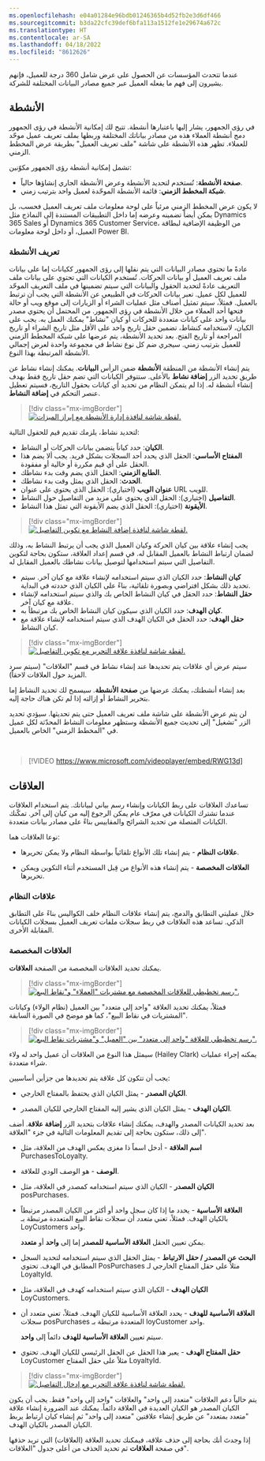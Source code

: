 ```yaml
---
ms.openlocfilehash: e04a01284e96bdb01246365b4d52fb2e3d6df466
ms.sourcegitcommit: b3da22cfc39def6bfa113a1512fe1e29674a672c
ms.translationtype: HT
ms.contentlocale: ar-SA
ms.lasthandoff: 04/18/2022
ms.locfileid: "8612626"
---
```

عندما تتحدث المؤسسات عن الحصول على عرض شامل 360 درجة للعميل، فإنهم يشيرون إلى فهم ما يفعله العميل عبر جميع مصادر البيانات المختلفة للشركة.

## <a name="activities"></a>الأنشطة

في رؤى الجمهور، يشار إليها باعتبارها أنشطة. تتيح لك إمكانية الأنشطة في رؤى الجمهور دمج أنشطة العملاء هذه من مصادر بياناتك المختلفة وربطها بملف تعريف عميل موحّد للعملاء.  تظهر هذه الأنشطة على شاشة "ملف تعريف العميل" بطريقة عرض المخطط الزمني.

تشمل إمكانية أنشطة رؤى الجمهور مكوّنين:

- **صفحة الأنشطة**: تُستخدم لتحديد الأنشطة وعرض الأنشطة الجاري إنشاؤها حالياً.
- **شبكة المخطط الزمني**: قائمة الأنشطة الموحّدة لعميل واحد بترتيب زمني.

لا يكون عرض المخطط الزمني مرئياً على لوحة معلومات ملف تعريف العميل فحسب، بل يمكن أيضاً تضمينه وعرضه إما داخل التطبيقات المستندة إلى النماذج مثل Dynamics 365 Sales أو Dynamics 365 Customer Service، من الوظيفة الإضافية لبطاقة العميل، أو داخل لوحة معلومات Power BI.

### <a name="define-activities"></a>تعريف الأنشطة

عادةً ما تحتوي مصادر البيانات التي يتم نقلها إلى رؤى الجمهور ككيانات إما على بيانات ملف تعريف العميل أو بيانات الحركات. تُستخدم الكيانات التي تحتوي على بيانات ملف التعريف عادةً لتحديد الحقول والبيانات التي سيتم تضمينها في ملف التعريف الموحّد للعميل لكل عميل. تعبر بيانات الحركات في الطبيعي عن الأنشطة التي يجب أن ترتبط بالعميل. فمثلاً، سيتم تمثيل أصناف مثل عمليات الشراء أو الزيارات إلى موقع ويب أو حالة فتحها أحد العملاء من خلال الأنشطة في رؤى الجمهور. من المحتمل أن يحتوي مصدر بيانات واحد على كيانات متعددة للحركات أو كيان "نشاط" يمكنك العمل به. يجب على الكيان، لاستخدامه كنشاط، تضمين حقل تاريخ واحد على الأقل مثل تاريخ الشراء أو تاريخ المراجعة أو تاريخ الفتح. بعد تحديد الأنشطة، يتم عرضها على شبكة المخطط الزمني للعميل بترتيب زمني. سيجري ضم كل نوع نشاط في مجموعة واحدة لعرض إجمالي الأنشطة المرتبطة بهذا النوع.

يتم إنشاء الأنشطة من المنطقة **الأنشطة** ضمن الرأس **البيانات**. يمكنك إنشاء نشاط عن طريق تحديد الزر **إضافة نشاط** بالأعلى. ستتوفر الكيانات التي تضم حقل تاريخ فقط بهدف إنشاء أنشطة له. إذا لم يتمكن النظام من تحديد أي كيانات بحقول التاريخ، فسيتم تعطيل عنصر التحكم في **إضافة النشاط**.

> [!div class="mx-imgBorder"]
> [![لقطة شاشة لنافذة إدارة الأنشطة مع إبراز الميزات.](../media/wci-3-02.png)](../media/wci-3-02.png#lightbox)

لتحديد نشاط، يلزمك تقديم قيم للحقول التالية:

- **الكيان**: حدد كياناً يتضمن بيانات الحركات أو النشاط.
- **المفتاح الأساسي**: الحقل الذي يحدد أحد السجلات بشكل فريد.  يجب ألا يضم هذا الحقل على أي قيم مكررة أو خالية أو مفقودة.
- **الطابع الزمني**: الحقل الذي يضم وقت بدء نشاطك.
- **الحدث**: الحقل الذي يمثل وقت بدء نشاطك.
- **عنوان الويب** (اختياري): الحقل الذي يحتوي على عنوان URL للويب.
- **التفاصيل** (اختياري): الحقل الذي يحتوي على مزيد من التفاصيل حول النشاط.
- **الأيقونة** (اختياري): الحقل الذي يضم الأيقونة التي تمثل هذا النشاط.

> [!div class="mx-imgBorder"]
> [![لقطة شاشة لنافذة إضافة النشاط مع تكوين التفاصيل.](../media/wci-3-01a.png)](../media/wci-3-01a.png#lightbox)

يجب إنشاء علاقة بين كيان الحركة وكيان العميل الذي يجب أن يرتبط النشاط به، وذلك لضمان ارتباط النشاط بالعميل المقابل له. في قسم إعداد العلاقة، ستكون بحاجة لتكوين التفاصيل التي سيتم استخدامها لتوصيل بيانات نشاطك بالعميل المقابل له.

- **كيان النشاط**: حدد الكيان الذي سيتم استخدامه لإنشاء علاقة مع كيان آخر. سيتم تحديد ذلك بشكل افتراضي وبصورة تلقائية، بناءً على الكيان الذي حددته في البداية.
- **حقل النشاط**: حدد الحقل في كيان النشاط الخاص بك والذي سيتم استخدامه لإنشاء علاقة مع كيان آخر.
- **كيان الهدف**: حدد الكيان الذي سيكون كيان النشاط الخاص بك مرتبطاً به.
- **حقل الهدف**: حدد الحقل في الكيان الهدف الذي سيتم استخدامه لإنشاء علاقة مع كيان النشاط.

> [!div class="mx-imgBorder"]
> [![لقطة شاشة لنافذة علاقة التحرير مع تكوين التفاصيل.](../media/wci-3-01b.png)](../media/wci-3-01b.png#lightbox)

سيتم عرض أي علاقات يتم تحديدها عند إنشاء نشاط في قسم "العلاقات" (سيتم سرد المزيد حول العلاقات لاحقاً).

بعد إنشاء أنشطتك، يمكنك عرضها من **صفحة الأنشطة**. سيسمح لك تحديد النشاط إما بتحرير النشاط أو إزالته إذا لم تكن هناك حاجة إليه.

لن يتم عرض الأنشطة على شاشة ملف تعريف العميل حتى يتم تحديثها. سيؤدي تحديد الزر "تشغيل" إلى تحديث جميع الأنشطة وستظهر معلومات النشاط المحدّثة لكل عميل في "المخطط الزمني" الخاص بالعميل.

&nbsp;
> [!VIDEO https://www.microsoft.com/videoplayer/embed/RWG13d]

## <a name="relationships"></a>العلاقات

تساعدك العلاقات على ربط الكيانات وإنشاء رسم بياني لبياناتك. يتم استخدام العلاقات عندما تشترك الكيانات في معرّف عام يمكن الرجوع إليه من كيان إلى آخر. تمكّنك الكيانات المتصلة من تحديد الشرائح والمقاييس بناءً على مصادر بيانات متعددة.

نوعا العلاقات هما:

- **علاقات النظام** - يتم إنشاء تلك الأنواع تلقائياً بواسطة النظام ولا يمكن تحريرها.

- **العلاقات المخصصة** - يتم إنشاء هذه الأنواع من قِبل المستخدم أثناء التكوين ويمكن تحريرها.

### <a name="system-relationships"></a>علاقات النظام

خلال عمليتي التطابق والدمج، يتم إنشاء علاقات النظام خلف الكواليس بناءً على التطابق الذكي. تساعد هذه العلاقات في ربط سجلات ملفات تعريف العميل بسجلات الكيانات المقابلة الأخرى.

### <a name="custom-relationships"></a>العلاقات المخصصة

يمكنك تحديد العلاقات المخصصة من الصفحة **العلاقات**.

> [!div class="mx-imgBorder"]
> [![رسم تخطيطي للعلاقات المخصصة مع مشتريات "العملاء" و"نقاط البيع".](../media/ci2-r-01.png)](../media/ci2-r-01.png#lightbox)

فمثلاً، يمكنك تحديد العلاقة "واحد إلى متعدد" بين العميل (نظام الولاء) وكيانات "المشتريات في نقاط البيع"، كما هو موضح في الصورة السابقة.

> [!div class="mx-imgBorder"]
> [![رسم تخطيطي للعلاقة "واحد إلى متعدد" بين "العميل" و"مشتريات نقاط البيع".](../media/ci2-r-02.png)](../media/ci2-r-02.png#lightbox)

سيمثل هذا النوع من العلاقات أن عميل واحد له ولاء (Hailey Clark) يمكنه إجراء عمليات شراء متعددة.

يجب أن تتكون كل علاقة يتم تحديدها من جزأين أساسيين:

- **الكيان المصدر** - يمثل الكيان الذي يحتفظ بالمفتاح الخارجي.

- **الكيان الهدف** - يمثل الكيان الذي يشير إليه المفتاح الخارجي للكيان المصدر.

بعد تحديد الكيانات المصدر والهدف، يمكنك إنشاء علاقات بتحديد الزر **إضافة علاقة**. أضف إلى ذلك، ستكون بحاجة إلى تقديم المعلومات التالية في جزء "العلاقة".

- **اسم العلاقة** - أدخل اسماً ذا مغزى يعكس الهدف من العلاقة، مثل PurchasesToLoyalty.

- **الوصف** - هو الوصف الودي للعلاقة.

- **الكيان المصدر** - الكيان الذي سيتم استخدامه كمصدر في العلاقة، مثل posPurchases.

- **العلاقة الأساسية‬** - يحدد ما إذا كان سجل واحد أو أكثر من الكيان المصدر مرتبطاً بالكيان الهدف. فمثلاً، تعني *متعدد* أن سجلات نقاط البيع المتعددة مرتبطة بـ LoyCustomers واحد.

  يمكن تعيين الحقل **العلاقة الأساسية للمصدر** إما إلى **واحد** أو **متعدد**.

- **البحث عن المصدر / حقل الارتباط** - يمثل الحقل الذي سيتم استخدامه لتحديد السجل المطابق في الهدف. تحتوي PosPurchases مثلاُ على حقل المفتاح الخارجي لـ LoyaltyId.

- **الكيان الهدف** - الكيان الذي سيتم استخدامه كهدف في العلاقة، مثل LoyCustomers.

- **العلاقة الأساسية للهدف** - يحدد العلاقة الأساسية للكيان الهدف. فمثلاً، تعني متعدد أن سجلات posPurchases المتعددة مرتبطة بـ loyCustomer واحد.

  سيتم تعيين **العلاقة الأساسية للهدف** دائماً إلى **واحد**.

- **حقل المفتاح الهدف** - يعبر هذا الحقل عن الحقل الرئيسي للكيان الهدف. تحتوي LoyCustomer مثلاً على حقل المفتاح LoyaltyId.

> [!div class="mx-imgBorder"]
> [![لقطة شاشة لنافذة علاقة التحرير مع إدخال التفاصيل.](../media/wci-3-01.png)](../media/wci-3-01.png#lightbox)

يتم حالياً دعم العلاقات "متعدد إلى واحد" والعلاقات "واحد إلى واحد" فقط.
يجب أن يكون الكيان المصدر هو الكيان العديدة في العلاقة دائماً. يمكنك عند الضرورة إنشاء علاقة "متعدد بمتعدد" عن طريق إنشاء علاقتين "متعدد إلى واحد" ثم إنشاء كيان ارتباط يربط الكيان المصدر بالكيان الهدف.

إذا وجدتَ أنك بحاجة إلى حذف علاقة، فيمكنك تحديد العلاقة (العلاقات) التي تريد حذفها في صفحة **العلاقات** ثم تحديد الحذف من أعلى جدول "العلاقات".
